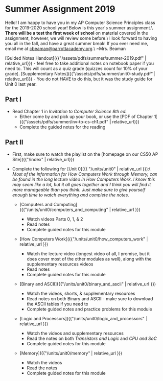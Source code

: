 # Summer Assignment 2019

Hello! I am happy to have you in my AP Computer Science Principles class for the 2019-2020 school year! Below is this year's summer assignment.\\
**There will be a test the first week of school** on material covered in the assignment, however, we will review some before.\\
I look forward to having you all in the fall, and have a great summer break! If you ever need me, email me at <cbeaman@parrottacademy.org>.\\
~Mrs. Beaman

[Guided Notes Handout]({{"/assets/pdfs/summer/summer-2019.pdf" | relative_url}}) - feel free to take additional notes on notebook paper if you need to. This will count as a quiz grade (quizzes count for 10% of your grade).
[Supplementary Notes]({{"/assets/pdfs/summer/unit0-study.pdf" | relative_url}}) - You do not HAVE to do this, but it was the study guide for Unit 0 last year.

## Part I
- Read Chapter 1 in *Invitation to Computer Science 8th ed.*
  - Either come by and pick up your book, or use the [PDF of Chapter 1]({{"/assets/pdfs/summer/inv-to-cs-ch1.pdf" | relative_url}})
  - Complete the guided notes for the reading

## Part II
- First, make sure to watch the playlist on the [homepage on our CS50 AP Site]({{"/index" | relative_url}})
- Complete the following for [Unit 0]({{ "/units/unit0" | relative_url }}):\\
*Most of the information for How Computers Work through Memory, can be found in the long lecture video in How Computers Work. I know this may seem like a lot, but it all goes together and I think you will find it more manageable than you think. Just make sure to give yourself enough time to watch everything and complete the notes.*

  - [Computers and Computing]({{"/units/unit0/computers_and_computing" | relative_url }})
    - Watch videos Parts 0, 1, & 2
    - Read notes
    - Complete guided notes for this module

  - [How Computers Work]({{"/units/unit0/how_computers_work" | relative_url }})
    - Watch the lecture video (longest video of all, I promise, but it does cover most of the other modules as well), along with the supplementary resources videos
    - Read notes
    - Complete guided notes for this module

  - [Binary and ASCII]({{"/units/unit0/binary_and_ascii" | relative_url }})
    - Watch the videos, shorts, & supplementary resources
    - Read notes on both Binary and ASCII - make sure to download the ASCII tables if you need to
    - Complete guided notes and practice problems for this module

  - [Logic and Processors]({{"/units/unit0/logic_and_processors" | relative_url }})
    - Watch the videos and supplementary resources
    - Read the notes on both *Transistors and Logic* and *CPU and SoC*
    - Complete guided notes for this module

  - [Memory]({{"/units/unit0/memory" | relative_url }})
    - Watch the videos
    - Read the notes
    - Complete guided notes for this module
